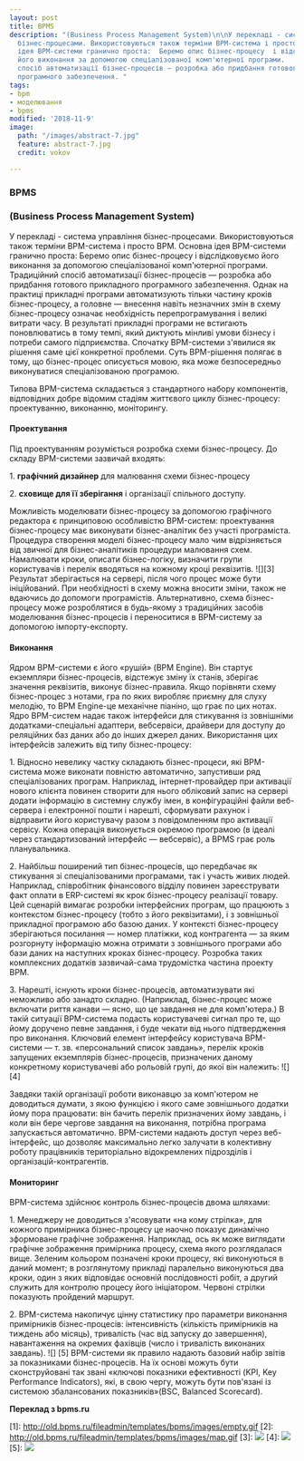 ```yaml
---
layout: post
title: BPMS
description: "(Business Process Management System)\n\nУ перекладі - система управління
  бізнес-процесами. Використовуються також терміни BPM-система і просто BPM.   Основна
  ідея BPM-системи гранично проста:  Беремо опис бізнес-процесу  і відслідковуємо
  його виконання за допомогою спеціалізованої комп'ютерної програми.   Традиційний
  спосіб автоматизації бізнес-процесів — розробка або придбання готового прикладного
  програмного забезпечення. "
tags:
- bpm
- моделювання
- bpms
modified: '2018-11-9'
image:
  path: "/images/abstract-7.jpg"
  feature: abstract-7.jpg
  credit: vokov

---
```

### 

### BPMS

### (Business Process Management System)

У перекладі - система управління бізнес-процесами. Використовуються також терміни BPM-система і просто BPM.   Основна ідея BPM-системи гранично проста:  Беремо опис бізнес-процесу  і відслідковуємо його виконання за допомогою спеціалізованої комп'ютерної програми.   Традиційний спосіб автоматизації бізнес-процесів — розробка або придбання готового прикладного програмного забезпечення. Однак на практиці прикладні програми автоматизують тільки частину кроків бізнес-процесу, а головне — внесення навіть незначних змін в схему бізнес-процесу означає необхідність перепрограмування і великі витрати часу. В результаті прикладні програми не встигають поновлюватись в тому темпі, який диктують мінливі умови бізнесу і потреби самого підприємства. Спочатку BPM-системи з'явилися як рішення саме цієї конкретної проблеми.   Суть BPM-рішення полягає в тому, що бізнес-процес описується мовою, яка може безпосередньо виконуватися спеціалізованою програмою.

 Типова BPM-система складається з стандартного набору компонентів, відповідних добре відомим стадіям життєвого циклу бізнес-процесу: проектуванню, виконанню, моніторингу.

#### **Проектування**  

Під проектуванням розуміється розробка схеми бізнес-процесу. До складу BPM-системи зазвичай входять: 

1\. **графічний дизайнер** для малювання схеми бізнес-процесу      

2\. **сховище для її зберігання** і організації спільного доступу.

 Можливість моделювати бізнес-процесу за допомогою графічного редактора є принциповою особливістю BPM-систем: проектування бізнес-процесу має виконувати бізнес-аналітик без участі програміста.   Процедура створення моделі бізнес-процесу мало чим відрізняється від звичної для бізнес-аналітиків процедури малювання схем. Намалювати кроки, описати бізнес-логіку, визначити групи користувачів і перелік вводяться на кожному кроці реквізитів.   !\[\]\[3\] Результат зберігається на сервері, після чого процес може бути ініційований. При необхідності в схему можна вносити зміни, також не вдаючись до допомоги програмістів. Альтернативно, схема бізнес-процесу може розроблятися в будь-якому з традиційних засобів моделювання бізнес-процесів і переноситися в BPM-систему за допомогою імпорту-експорту.

####  **Виконання** 

 Ядром BPM-системи є його «рушій» (BPM Engine). Він стартує екземпляри бізнес-процесів, відстежує зміну їх станів, зберігає значення реквізитів, виконує бізнес-правила. Якщо порівняти схему бізнес-процес з нотами, гра по яких виробляє приємну для слуху мелодію, то BPM Engine-це механічне піаніно, що грає по цих нотах.   Ядро BPM-систем надає також інтерфейси для стикування із зовнішніми додатками-спеціальні адаптери, вебсервіси, драйвери для доступу до реляційних баз даних або до інших джерел даних. Використання цих інтерфейсів залежить від типу бізнес-процесу: 

1\. Відносно невелику частку складають бізнес-процеси, які BPM-система може виконати повністю автоматично, запустивши ряд спеціалізованих програм. Наприклад, інтернет-провайдер при активації нового клієнта повинен створити для нього обліковий запис на сервері додати інформацію в системну службу імен, в конфігураційні файли веб-сервера і електронної пошти і нарешті, сформувати рахунок і відправити його користувачу разом з повідомленням про активації сервісу. Кожна операція виконується окремою програмою (в ідеалі через стандартизований інтерфейс — вебсервіс), а BPMS грає роль планувальника.     

2\. Найбільш поширений тип бізнес-процесів, що передбачає як стикування зі спеціалізованими програмами, так і участь живих людей. Наприклад, співробітник фінансового відділу повинен зареєструвати факт оплати в ERP-системі як крок бізнес-процесу реалізації товару. Цей сценарій вимагає розробки інтерфейсних програм, що працюють з контекстом бізнес-процесу (тобто з його реквізитами), і з зовнішньої прикладної програмою або базою даних. У контексті бізнес-процесу зберігаються посилання — номер платіжки, код контрагента — за яким розгорнуту інформацію можна отримати з зовнішнього програми або бази даних на наступних кроках бізнес-процесу. Розробка таких комплексних додатків зазвичай-сама трудомістка частина проекту BPM.    

3\. Нарешті, існують кроки бізнес-процесів, автоматизувати які неможливо або занадто складно. (Наприклад, бізнес-процес може включати риття канави — ясно, що це завдання не для комп'ютера.) В такій ситуації BPM-система подасть користувачеві сигнал про те, що йому доручено певне завдання, і буде чекати від нього підтвердження про виконання.  Ключовий елемент інтерфейсу користувача BPM-системи — т. зв. «персональний список завдань», перелік кроків запущених екземплярів бізнес-процесів, призначених даному конкретному користувачеві або рольовій групі, до якої він належить: !\[\]\[4\] 

Завдяки такій організації роботи виконавцю за комп'ютером не доводиться думати, з якою функцією і якого саме зовнішнього додатки йому пора працювати: він бачить перелік призначених йому завдань, і коли він бере чергове завдання на виконання, потрібна програма запускається автоматично.   BPM-системи надають доступ через веб-інтерфейс, що дозволяє максимально легко залучати в колективну роботу працівників територіально відокремлених підрозділів і організацій-контрагентів.

#### Мониторинг  

BPM-система здійснює контроль бізнес-процесів двома шляхами: 

1\. Менеджеру не доводиться з'ясовувати «на кому стрілка», для кожного примірника бізнес-процесу це наочно показує динамічно зформоване графічне зображення. Наприклад, ось як може виглядати графічне зображення примірника процесу, схема якого розглядалася вище.   Зеленим кольором позначені кроки процесу, які виконуються в даний момент; в розглянутому прикладі паралельно виконуються два кроки, один з яких відповідає основній послідовності робіт, а другий служить для контролю процесу його ініціатором. Червоні стрілки показують пройдений маршрут. 

2\. BPM-система накопичує цінну статистику про параметри виконання примірників бізнес-процесів: інтенсивність (кількість примірників на тиждень або місяць), тривалість (час від запуску до завершення), навантаження на окремих фахівців (число і тривалість виконаних завдань).  !\[\] \[5\] BPM-системи як правило надають базовий набір звітів за показниками бізнес-процесів. На їх основі можуть бути сконструйовані так звані «ключові показники ефективності (KPI, Key Performance Indicators), які, в свою чергу, можуть бути пов'язані із системою збалансованих показників»(BSC, Balanced Scoreсard).    

**Переклад з bpms.ru** 

\[1\]: http://old.bpms.ru/fileadmin/templates/bpms/images/empty.gif \[2\]: http://old.bpms.ru/fileadmin/templates/bpms/images/map.gif \[3\]: ![](http://old.bpms.ru/uploads/pics/pic1.jpg) \[4\]: ![](http://old.bpms.ru/uploads/pics/pic2.jpg) \[5\]: ![](http://old.bpms.ru/uploads/pics/pic3.jpg)